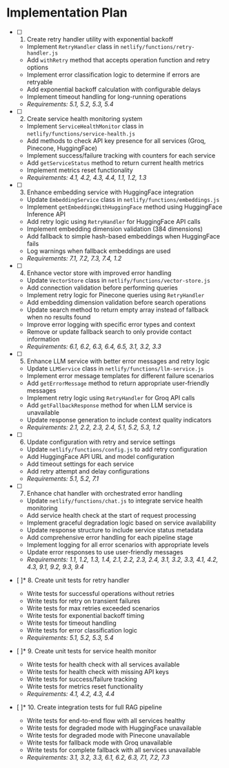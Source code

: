 # Implementation Plan

- [ ] 1. Create retry handler utility with exponential backoff
  - Implement `RetryHandler` class in `netlify/functions/retry-handler.js`
  - Add `withRetry` method that accepts operation function and retry options
  - Implement error classification logic to determine if errors are retryable
  - Add exponential backoff calculation with configurable delays
  - Implement timeout handling for long-running operations
  - _Requirements: 5.1, 5.2, 5.3, 5.4_

- [ ] 2. Create service health monitoring system
  - Implement `ServiceHealthMonitor` class in `netlify/functions/service-health.js`
  - Add methods to check API key presence for all services (Groq, Pinecone, HuggingFace)
  - Implement success/failure tracking with counters for each service
  - Add `getServiceStatus` method to return current health metrics
  - Implement metrics reset functionality
  - _Requirements: 4.1, 4.2, 4.3, 4.4, 1.1, 1.2, 1.3_

- [ ] 3. Enhance embedding service with HuggingFace integration
  - Update `EmbeddingService` class in `netlify/functions/embeddings.js`
  - Implement `getEmbeddingWithHuggingFace` method using HuggingFace Inference API
  - Add retry logic using `RetryHandler` for HuggingFace API calls
  - Implement embedding dimension validation (384 dimensions)
  - Add fallback to simple hash-based embeddings when HuggingFace fails
  - Log warnings when fallback embeddings are used
  - _Requirements: 7.1, 7.2, 7.3, 7.4, 1.2_

- [ ] 4. Enhance vector store with improved error handling
  - Update `VectorStore` class in `netlify/functions/vector-store.js`
  - Add connection validation before performing queries
  - Implement retry logic for Pinecone queries using `RetryHandler`
  - Add embedding dimension validation before search operations
  - Update search method to return empty array instead of fallback when no results found
  - Improve error logging with specific error types and context
  - Remove or update fallback search to only provide contact information
  - _Requirements: 6.1, 6.2, 6.3, 6.4, 6.5, 3.1, 3.2, 3.3_

- [ ] 5. Enhance LLM service with better error messages and retry logic
  - Update `LLMService` class in `netlify/functions/llm-service.js`
  - Implement error message templates for different failure scenarios
  - Add `getErrorMessage` method to return appropriate user-friendly messages
  - Implement retry logic using `RetryHandler` for Groq API calls
  - Add `getFallbackResponse` method for when LLM service is unavailable
  - Update response generation to include context quality indicators
  - _Requirements: 2.1, 2.2, 2.3, 2.4, 5.1, 5.2, 5.3, 1.2_

- [ ] 6. Update configuration with retry and service settings
  - Update `netlify/functions/config.js` to add retry configuration
  - Add HuggingFace API URL and model configuration
  - Add timeout settings for each service
  - Add retry attempt and delay configurations
  - _Requirements: 5.1, 5.2, 7.1_

- [ ] 7. Enhance chat handler with orchestrated error handling
  - Update `netlify/functions/chat.js` to integrate service health monitoring
  - Add service health check at the start of request processing
  - Implement graceful degradation logic based on service availability
  - Update response structure to include service status metadata
  - Add comprehensive error handling for each pipeline stage
  - Implement logging for all error scenarios with appropriate levels
  - Update error responses to use user-friendly messages
  - _Requirements: 1.1, 1.2, 1.3, 1.4, 2.1, 2.2, 2.3, 2.4, 3.1, 3.2, 3.3, 4.1, 4.2, 4.3, 9.1, 9.2, 9.3, 9.4_

- [ ]* 8. Create unit tests for retry handler
  - Write tests for successful operations without retries
  - Write tests for retry on transient failures
  - Write tests for max retries exceeded scenarios
  - Write tests for exponential backoff timing
  - Write tests for timeout handling
  - Write tests for error classification logic
  - _Requirements: 5.1, 5.2, 5.3, 5.4_

- [ ]* 9. Create unit tests for service health monitor
  - Write tests for health check with all services available
  - Write tests for health check with missing API keys
  - Write tests for success/failure tracking
  - Write tests for metrics reset functionality
  - _Requirements: 4.1, 4.2, 4.3, 4.4_

- [ ]* 10. Create integration tests for full RAG pipeline
  - Write tests for end-to-end flow with all services healthy
  - Write tests for degraded mode with HuggingFace unavailable
  - Write tests for degraded mode with Pinecone unavailable
  - Write tests for fallback mode with Groq unavailable
  - Write tests for complete fallback with all services unavailable
  - _Requirements: 3.1, 3.2, 3.3, 6.1, 6.2, 6.3, 7.1, 7.2, 7.3_
